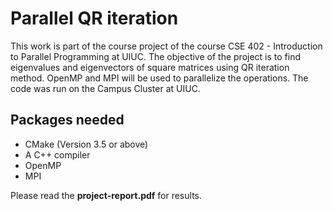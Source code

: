 # Parallel QR iteration

This work is part of the course project of the course CSE 402 - Introduction to Parallel Programming at UIUC. The objective of the project is to find eigenvalues and eigenvectors of square matrices using QR iteration method. OpenMP and MPI will be used to parallelize the operations. The code was run on the Campus Cluster at UIUC.

## Packages needed

* CMake (Version 3.5 or above)
* A C++ compiler
* OpenMP
* MPI

Please read the **project-report.pdf** for results.


